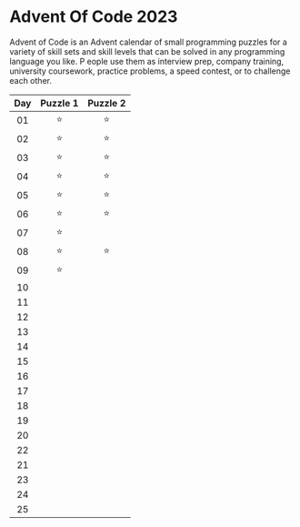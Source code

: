 # Advent Of Code 2023

Advent of Code is an Advent calendar of small programming puzzles for a variety of skill sets and skill levels that can be solved in any programming language you like. P
eople use them as interview prep, company training, university coursework, practice problems, a speed contest, or to challenge each other.

| Day | Puzzle 1 | Puzzle 2 |
| :-: | :------: | :------: |
| 01  |  :star:  |  :star:  |
| 02  |  :star:  |  :star:  |
| 03  |  :star:  |  :star:  |
| 04  |  :star:  |  :star:  |
| 05  |  :star:  |  :star:  |
| 06  |  :star:  |  :star:  |
| 07  |  :star:  |          |
| 08  |  :star:  |  :star:  |
| 09  |  :star:  |          |
| 10  |          |          |
| 11  |          |          |
| 12  |          |          |
| 13  |          |          |
| 14  |          |          |
| 15  |          |          |
| 16  |          |          |
| 17  |          |          |
| 18  |          |          |
| 19  |          |          |
| 20  |          |          |
| 22  |          |          |
| 21  |          |          |
| 23  |          |          |
| 24  |          |          |
| 25  |          |          |
